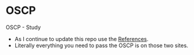 # OSCP
OSCP - Study

- As I continue to update this repo use the [References](https://github.com/In3x0rabl3/OSCP/blob/main/Awesome-references.md). 
- Literally everything you need to pass the OSCP is on those two sites.
